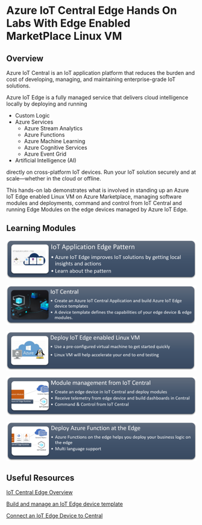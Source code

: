 # Azure IoT Central Edge Hands On Labs With Edge Enabled MarketPlace Linux VM

## Overview

Azure IoT Central is an IoT application platform that reduces the burden and cost of developing, managing, and maintaining enterprise-grade IoT solutions. 

Azure IoT Edge is a fully managed service that delivers cloud intelligence locally by deploying and running

* Custom Logic 
* Azure Services
  * Azure Stream Analytics
  * Azure Functions
  * Azure Machine Learning
  * Azure Cognitive Services
  * Azure Event Grid
* Artificial Intelligence (AI)
 
directly on cross-platform IoT devices. Run your IoT solution securely and at scale—whether in the cloud or offline. 

This hands-on lab demonstrates what is involved in standing up an Azure IoT Edge enabled Linux VM on Azure Marketplace, managing software modules and deployments, command and control from IoT Central and running Edge Modules on the edge devices managed by Azure IoT Edge.

## Learning Modules

[![screenshot](images/module1card.png)](pattern)

[![screenshot](images/module2card.png)](iotcentral)

[![screenshot](images/module3card.png)](marketplacedeployment)

[![screenshot](images/module4card.png)](edgemodule) 

[comment]: [![screenshot](images/module5card.png)](streamanalytics)

[![screenshot](images/module6card.png)](filterfunction)

## Useful Resources

 [IoT Central Edge Overview](https://docs.microsoft.com/en-us/azure/iot-central/preview/concepts-architecture#azure-iot-edge-devices)

 [Build and manage an IoT Edge device template](https://docs.microsoft.com/en-us/azure/iot-central/preview/tutorial-define-edge-device-type)

 [Connect an IoT Edge Device to Central](https://docs.microsoft.com/en-us/azure/iot-central/preview/tutorial-add-edge-as-leaf-device)
